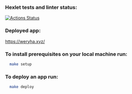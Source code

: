 ### Hexlet tests and linter status:
[![Actions Status](https://github.com/foofaev/devops-for-programmers-project-lvl2/workflows/hexlet-check/badge.svg)](https://github.com/foofaev/devops-for-programmers-project-lvl2/actions)

### Deployed app:
https://weryha.xyz/

### To install prerequisites on your local machine run:
```sh
  make setup
```
### To deploy an app run:
```sh
  make deploy
```
